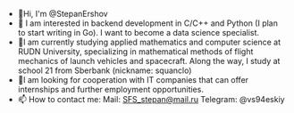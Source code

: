 - 👋Hi, I'm @StepanErshov
- 👀 I am interested in backend development in C/C++ and Python (I plan to start writing in Go). I want to become a data science specialist.
- 🌱I am currently studying applied mathematics and computer science at RUDN University, specializing in mathematical methods of flight mechanics of launch vehicles and spacecraft. Along the way, I study at school 21 from Sberbank (nickname: squanclo)
- 💞️I am looking for cooperation with IT companies that can offer internships and further employment opportunities.
- 📫 How to contact me:
Mail: SFS_stepan@mail.ru
Telegram: @vs94eskiy
<!---
StepanErshov/StepanErshov is a ✨ special ✨ repository because its `README.md` (this file) appears on your GitHub profile.
You can click the Preview link to take a look at your changes.
--->
